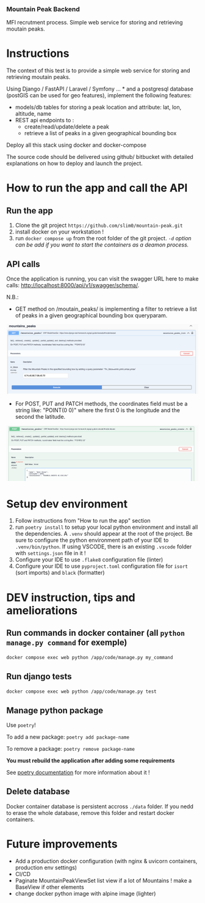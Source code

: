 ### Mountain Peak Backend

MFI recrutment process. Simple web service for storing and retrieving moutain peaks.

# Instructions

The context of this test is to provide a simple web service for storing and retrieving moutain peaks.

Using Django / FastAPI / Laravel / Symfony … *  and a postgresql database (postGIS can be used for geo features), implement the following features:
- models/db tables for storing a peak location and attribute: lat, lon, altitude, name
- REST api endpoints to :
  * create/read/update/delete a peak
  * retrieve a list of peaks in a given geographical bounding box

Deploy all this stack using docker and docker-compose

The source code should be delivered using github/ bitbucket with detailed explanations on how to deploy and launch the project.

# How to run the app and call the API

## Run the app
1. Clone the git project `https://github.com/slim0/mountain-peak.git`
2. install docker on your workstation !
3. run `docker compose up` from the root folder of the git project. *`-d` option can be add if you want to start the containers as a deamon process.*

## API calls
Once the application is running, you can visit the swagger URL here to make calls: [http://localhost:8000/api/v1/swagger/schema/](http://localhost:8000/api/v1/swagger/schema/).

N.B.:
- GET method on /moutain_peaks/ is implementing a filter to retrieve a list of peaks in a given geographical bounding box queryparam.

![mountain_peaks_bbox_filter.png](/img/mountain_peaks_bbox_filter.png)

- For POST, PUT and PATCH methods, the coordinates field must be a string like: "POINT(0 0)" where the first 0 is the longitude and the second the latitude.

![coordinates_field.png](/img/coordinates_field.png)

# Setup dev environment
1. Follow instructions from "How to run the app" section
2. run `poetry install` to setup your local python environment and install all the dependencies. A `.venv` should appear at the root of the project. Be sure to configure the python environment path of your IDE to `.venv/bin/python`. If using VSCODE, there is an existing `.vscode` folder with `settings.json` file in it !
3. Configure your IDE to use `.flake8` configuration file (linter)
4. Configure your IDE to use `pyproject.toml` configuration file for `isort` (sort imports) and `black` (formatter)


# DEV instruction, tips and ameliorations

## Run commands in docker container (all `python manage.py command` for exemple)

`docker compose exec web python /app/code/manage.py my_command`

## Run django tests

`docker compose exec web python /app/code/manage.py test`

## Manage python package

Use `poetry`!

To add a new package: `poetry add package-name`

To remove a package: `poetry remove package-name`

**You must rebuild the application after adding some requirements**

See [poetry documentation](https://python-poetry.org/docs/) for more information about it !

## Delete database
Docker container database is persistent accross `./data` folder. If you nedd to erase the whole database, remove this folder and restart docker containers.

# Future improvements
- Add a production docker configuration (with nginx & uvicorn containers, production env settings)
- CI/CD
- Paginate MountainPeakViewSet list view if a lot of Mountains ! make a BaseView if other elements
- change docker python image with alpine image (lighter)
